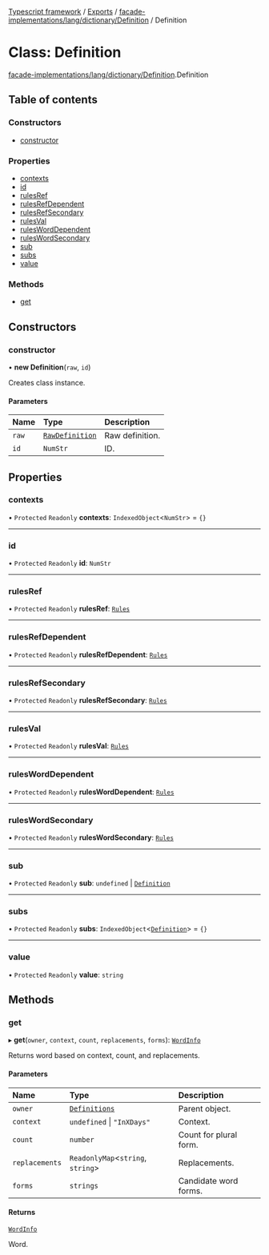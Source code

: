 [Typescript framework](../index.md) / [Exports](../modules.md) / [facade-implementations/lang/dictionary/Definition](../modules/facade_implementations_lang_dictionary_Definition.md) / Definition

# Class: Definition

[facade-implementations/lang/dictionary/Definition](../modules/facade_implementations_lang_dictionary_Definition.md).Definition

## Table of contents

### Constructors

- [constructor](facade_implementations_lang_dictionary_Definition.Definition.md#constructor)

### Properties

- [contexts](facade_implementations_lang_dictionary_Definition.Definition.md#contexts)
- [id](facade_implementations_lang_dictionary_Definition.Definition.md#id)
- [rulesRef](facade_implementations_lang_dictionary_Definition.Definition.md#rulesref)
- [rulesRefDependent](facade_implementations_lang_dictionary_Definition.Definition.md#rulesrefdependent)
- [rulesRefSecondary](facade_implementations_lang_dictionary_Definition.Definition.md#rulesrefsecondary)
- [rulesVal](facade_implementations_lang_dictionary_Definition.Definition.md#rulesval)
- [rulesWordDependent](facade_implementations_lang_dictionary_Definition.Definition.md#rulesworddependent)
- [rulesWordSecondary](facade_implementations_lang_dictionary_Definition.Definition.md#ruleswordsecondary)
- [sub](facade_implementations_lang_dictionary_Definition.Definition.md#sub)
- [subs](facade_implementations_lang_dictionary_Definition.Definition.md#subs)
- [value](facade_implementations_lang_dictionary_Definition.Definition.md#value)

### Methods

- [get](facade_implementations_lang_dictionary_Definition.Definition.md#get)

## Constructors

### constructor

• **new Definition**(`raw`, `id`)

Creates class instance.

#### Parameters

| Name | Type | Description |
| :------ | :------ | :------ |
| `raw` | [`RawDefinition`](../modules/facade_implementations_lang_dictionary_core.md#rawdefinition) | Raw definition. |
| `id` | `NumStr` | ID. |

## Properties

### contexts

• `Protected` `Readonly` **contexts**: `IndexedObject`<`NumStr`\> = `{}`

___

### id

• `Protected` `Readonly` **id**: `NumStr`

___

### rulesRef

• `Protected` `Readonly` **rulesRef**: [`Rules`](../modules/facade_implementations_lang_dictionary_core.md#rules)

___

### rulesRefDependent

• `Protected` `Readonly` **rulesRefDependent**: [`Rules`](../modules/facade_implementations_lang_dictionary_core.md#rules)

___

### rulesRefSecondary

• `Protected` `Readonly` **rulesRefSecondary**: [`Rules`](../modules/facade_implementations_lang_dictionary_core.md#rules)

___

### rulesVal

• `Protected` `Readonly` **rulesVal**: [`Rules`](../modules/facade_implementations_lang_dictionary_core.md#rules)

___

### rulesWordDependent

• `Protected` `Readonly` **rulesWordDependent**: [`Rules`](../modules/facade_implementations_lang_dictionary_core.md#rules)

___

### rulesWordSecondary

• `Protected` `Readonly` **rulesWordSecondary**: [`Rules`](../modules/facade_implementations_lang_dictionary_core.md#rules)

___

### sub

• `Protected` `Readonly` **sub**: `undefined` \| [`Definition`](facade_implementations_lang_dictionary_Definition.Definition.md)

___

### subs

• `Protected` `Readonly` **subs**: `IndexedObject`<[`Definition`](facade_implementations_lang_dictionary_Definition.Definition.md)\> = `{}`

___

### value

• `Protected` `Readonly` **value**: `string`

## Methods

### get

▸ **get**(`owner`, `context`, `count`, `replacements`, `forms`): [`WordInfo`](../interfaces/facade_implementations_lang_dictionary_core.WordInfo.md)

Returns word based on context, count, and replacements.

#### Parameters

| Name | Type | Description |
| :------ | :------ | :------ |
| `owner` | [`Definitions`](facade_implementations_lang_dictionary_Definitions.Definitions.md) | Parent object. |
| `context` | `undefined` \| ``"InXDays"`` | Context. |
| `count` | `number` | Count for plural form. |
| `replacements` | `ReadonlyMap`<`string`, `string`\> | Replacements. |
| `forms` | `strings` | Candidate word forms. |

#### Returns

[`WordInfo`](../interfaces/facade_implementations_lang_dictionary_core.WordInfo.md)

Word.
